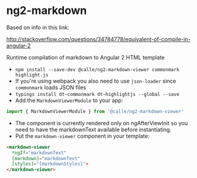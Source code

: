 # ng2-markdown

Based on info in this link:

http://stackoverflow.com/questions/34784778/equivalent-of-compile-in-angular-2

Runtime compilation of markdown to Angular 2 HTML template

- `npm install --save-dev @calle/ng2-markdown-viewer commonmark highlight.js`
- If you're using webpack you also need to use `json-loader` since `commonmark` loads JSON files
- `typings install dt~commonmark dt~highlightjs --global --save`
- Add the `MarkdownViewerModule` to your app:

```javascript
import { MarkdownViewerModule } from '@calle/ng2-markdown-viewer'
```

- The component is currently rendered only on ngAfterViewInit so you need to have the markdownText available before instantiating.
- Put the `markdown-viewer` component in your template:

```html
<markdown-viewer
  *ngIf="markdownText"
  [markdown]="markdownText"
  [styles]="[markdownStyles]">
</markdown-viewer>
```
